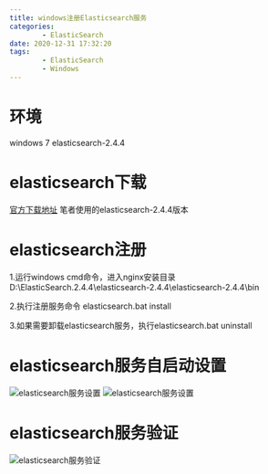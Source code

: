 ```yaml
---
title: windows注册Elasticsearch服务
categories: 
		- ElasticSearch
date: 2020-12-31 17:32:20
tags: 
		- ElasticSearch
		- Windows
---
```

<!-- toc -->

# <span id="inline-blue">环境</span>
windows 7
elasticsearch-2.4.4

# <span id="inline-blue">elasticsearch下载</span>

[官方下载地址](https://www.elastic.co/cn/downloads/past-releases/elasticsearch-2-4-4)
笔者使用的elasticsearch-2.4.4版本

# <span id="inline-blue">elasticsearch注册</span>

1.运行windows cmd命令，进入nginx安装目录D:\ElasticSearch.2.4.4\elasticsearch-2.4.4\elasticsearch-2.4.4\bin

2.执行注册服务命令 elasticsearch.bat install

3.如果需要卸载elasticsearch服务，执行elasticsearch.bat uninstall

# <span id="inline-blue">elasticsearch服务自启动设置</span>

![elasticsearch服务设置](/images/elasticsearch/es_20201231_01.png)
![elasticsearch服务设置](/images/elasticsearch/es_20201231_02.png)

# <span id="inline-blue">elasticsearch服务验证</span>

![elasticsearch服务验证](/images/elasticsearch/es_20201231_03.png)
